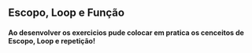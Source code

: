 ## Escopo, Loop e Função

#### Ao desenvolver os exercicios pude colocar em pratica os cenceitos de Escopo, Loop e repetição!
